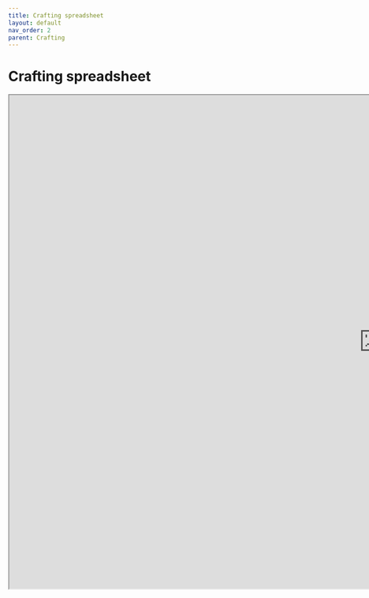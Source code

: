 ```yaml
---
title: Crafting spreadsheet
layout: default
nav_order: 2
parent: Crafting
---
```


# Crafting spreadsheet

<iframe src="https://docs.google.com/spreadsheets/d/e/2PACX-1vTaSOU228InOvH9vMAJmY2OFHVUIOTqlZEMFhtkKkiwkbo5MRiej3kq8XbkAw1AqOCEDcuDeg6nXbXq/pubhtml?widget=true&amp;headers=false" width="1500" height="1000"></iframe>